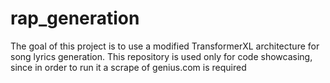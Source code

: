 # rap_generation

The goal of this project is to use a modified TransformerXL architecture for song lyrics generation.
This repository is used only for code showcasing, since in order to run it a scrape of genius.com is required

